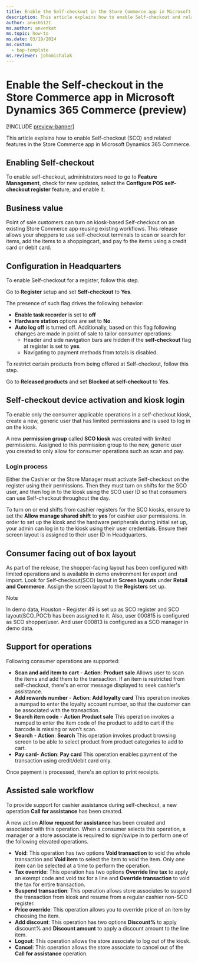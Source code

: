 ```yaml
---
title: Enable the Self-checkout in the Store Commerce app in Microsoft Dynamics 365 Commerce (preview)
description: This article explains how to enable Self-checkout and related features in the Store Commerce app in Microsoft Dynamics 365 Commerce (preview).
author: anush6121
ms.author: anvenkat 
ms.topic: how-to 
ms.date: 03/19/2024
ms.custom: 
  - bap-template
ms.reviewer: johnmichalak
---
```


# Enable the Self-checkout in the Store Commerce app in Microsoft Dynamics 365 Commerce (preview)

[!INCLUDE [preview-banner](~/../shared-content/shared/preview-includes/preview-banner.md)]

This article explains how to enable Self-checkout (SCO) and related features in the Store Commerce app in Microsoft Dynamics 365 Commerce.

## Enabling Self-checkout

To enable self-checkout, administrators need to go to **Feature Management**, check for new updates, select the **Configure POS self-checkout register** feature, and enable it.

## Business value

Point of sale customers can turn on kiosk-based Self-checkout on an existing Store Commerce app reusing existing workflows. This release allows your shoppers to use self-checkout terminals to scan or search for items, add the items to a shoppingcart, and pay fo the items using a credit card or debit card.

## Configuration in Headquarters

To enable Self-checkout for a register, follow this step.

Go to **Register** setup and set **Self-checkout** to **Yes**.

The presence of such flag drives the following behavior:
- **Enable task recorder** is set to **off**
- **Hardware station** options are set to **No**.
- **Auto log off** is turned off.
  Additionally, based on this flag following changes are made in point of sale to tailor consumer operations:
  - Header and side navigation bars are hidden if the **self-checkout** flag at register is set to **yes**.
  - Navigating to payment methods from totals is disabled.

To restrict certain products from being offered at Self-checkout, follow this step.

Go to **Released products** and set **Blocked at self-checkout** to **Yes**.

## Self-checkout device activation and kiosk login

To enable only the consumer applicable operations in a self-checkout kiosk, create a new, generic user that has limited permissions and is used to log in on the kiosk.

A new **permission group** called **SCO kiosk** was created with limited permissions. Assigned to this permission group to the new, generic user you created to only allow for consumer operations such as scan and pay.

### Login process

Either the Cashier or the Store Manager must activate Self-checkout on the register using their permissions. Then they must turn on shifts for the SCO user, and then log in to the kiosk using the SCO user ID so that consumers can use Self-checkout throughout the day.

To turn on or end shifts from cashier registers for the SCO kiosks, ensure to set the **Allow manage shared shift** to **yes** for cashier user permissions.
In order to set up the kiosk and the hardware peripherals during initial set up, your admin can log in to the kiosk using their user credentials. Ensure their screen layout is assigned to their user ID in Headquarters.

## Consumer facing out of box layout

As part of the release, the shopper-facing layout has been configured with limited operations and is available in demo environment for export and import. Look for Self-checkout(SCO) layout in **Screen layouts** under **Retail and Commerce**.
Assign the screen layout to the **Registers** set up. 

> [!NOTE]
> In demo data, Houston - Register 49 is set up as SCO register and SCO layout(SCO_POC1) has been assigned to it.
Also, user 000815 is configured as SCO shopper/user. And user 000813 is configured as a SCO manager in demo data.

## Support for operations

Following consumer operations are supported:

- **Scan and add item to cart** - **Action**: **Product sale** Allows user to scan the items and add them to the transaction. If an item is restricted from self-checkout, there's an error message displayed to seek cashier's assistance.
- **Add rewards number** - **Action**: **Add loyalty card** This operation invokes a numpad to enter the loyalty account number, so that the customer can be associated with the transaction.
- **Search item code** - **Action**:**Product sale** This operation invokes a numpad to enter the item code of the product to add to cart if the barcode is missing or won’t scan.
- **Search** - **Action**: **Search** This operation invokes product browsing screen to be able to select product from product categories to add to cart.
- **Pay card**- **Action**: **Pay card** This operation enables payment of the transaction using credit/debit card only.

Once payment is processed, there's an option to print receipts.

## Assisted sale workflow

To provide support for cashier assistance during self-checkout, a new operation **Call for assistance** has been created.

A new action **Allow request for assistance** has been created and associated with this operation. When a consumer selects this operation, a manager or a store associate is required to sign/swipe in to perform one of the following elevated operations.

- **Void**: This operation has two options **Void transaction** to void the whole transaction and **Void item** to select the item to void the item. Only one item can be selected at a time to perform the operation.
- **Tax override**: This operation has two options **Override line tax** to apply an exempt code and void tax for a line and **Override transaction** to void the tax for entire transaction.
- **Suspend transaction**: This operation allows store associates to suspend the transaction from kiosk and resume from a regular cashier non-SCO register.
- **Price override**: This operation allows you to override price of an item by choosing the item.
- **Add discount**: This operation has two options **Discount%** to apply discount% and **Discount amount** to apply a discount amount to the line item.
- **Logout**: This operation allows the store associate to log out of the kiosk.
- **Cancel**: This operation allows the store associate to cancel out of the **Call for assistance** operation.

